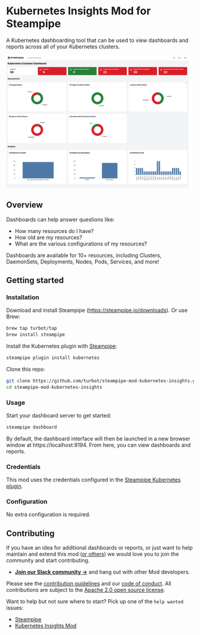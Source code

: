 # Kubernetes Insights Mod for Steampipe

A Kubernetes dashboarding tool that can be used to view dashboards and reports across all of your Kubernetes clusters.

![image](https://raw.githubusercontent.com/turbot/steampipe-mod-kubernetes-insights/main/docs/images/kubernetes_container_dashboard.png)

## Overview

Dashboards can help answer questions like:

- How many resources do I have?
- How old are my resources?
- What are the various configurations of my resources?

Dashboards are available for 10+ resources, including Clusters, DaemonSets, Deployments, Nodes, Pods, Services, and more!

## Getting started

### Installation

Download and install Steampipe (https://steampipe.io/downloads). Or use Brew:

```sh
brew tap turbot/tap
brew install steampipe
```

Install the Kubernetes plugin with [Steampipe](https://steampipe.io):

```sh
steampipe plugin install kubernetes
```

Clone this repo:

```sh
git clone https://github.com/turbot/steampipe-mod-kubernetes-insights.git
cd steampipe-mod-kubernetes-insights
```

### Usage

Start your dashboard server to get started:

```sh
steampipe dashboard
```

By default, the dashboard interface will then be launched in a new browser window at https://localhost:9194. From here, you can view dashboards and reports.

### Credentials

This mod uses the credentials configured in the [Steampipe Kubernetes plugin](https://hub.steampipe.io/plugins/turbot/kubernetes).

### Configuration

No extra configuration is required.

## Contributing

If you have an idea for additional dashboards or reports, or just want to help maintain and extend this mod ([or others](https://github.com/topics/steampipe-mod)) we would love you to join the community and start contributing.

- **[Join our Slack community →](https://steampipe.io/community/join)** and hang out with other Mod developers.

Please see the [contribution guidelines](https://github.com/turbot/steampipe/blob/main/CONTRIBUTING.md) and our [code of conduct](https://github.com/turbot/steampipe/blob/main/CODE_OF_CONDUCT.md). All contributions are subject to the [Apache 2.0 open source license](https://github.com/turbot/steampipe-mod-kubernetes-insights/blob/main/LICENSE).

Want to help but not sure where to start? Pick up one of the `help wanted` issues:

- [Steampipe](https://github.com/turbot/steampipe/labels/help%20wanted)
- [Kubernetes Insights Mod](https://github.com/turbot/steampipe-mod-kubernetes-insights/labels/help%20wanted)
